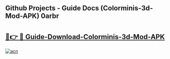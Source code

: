 ## Github Projects - Guide Docs (Colorminis-3d-Mod-APK) 0arbr

# <h2><a href="https://apkcomod.com?title=Colorminis-3d-Mod-APK">🔗👉 🔴 Guide-Download-Colorminis-3d-Mod-APK </a></h2>

[![acn](https://github.com/user-attachments/assets/0f9c940e-d8b0-45ae-aac7-cd30a18b3e1c)](https://apkcomod.com?title=Colorminis-3d-Mod-APK)
